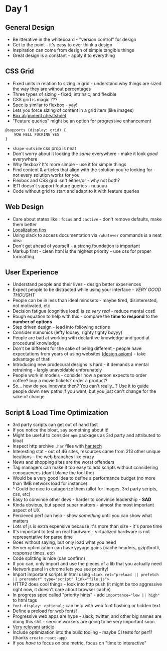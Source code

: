 # Day 1

## General Design

* Be itterative in the whiteboard - "version control" for design
* Get to the point - it's easy to over think a design
* Inspiration can come from design of simple tangible things
* Great design is a constant - apply it to everything

## CSS Grid

* Fixed units in relation to sizing in grid - understand why things are sized the way they are without percentages
* Three types of sizing - fixed, intrinsic, and flexible
* CSS grid is magic ???
* Spec is similar to flexbox - yay!
* Lets you force sizing of content in a grid item (like images)
* [Box alignment cheatsheet](https://rachelandrew.co.uk/css/cheatsheets/box-alignment)
* "Feature queries" might be an option for progressive enhancement

```
@supports (display: grid) {
    WOW HELL FUCKING YES
}
```

* `shape-outside` css prop is neat
* Don't worry about it looking the _same_ everywhere - make it look _good_ everywhere
* Why flexbox? It's more simple - use it for simple things
* Find content & articles that align with the solution you're looking for - not every solution works for you
* Flexbox and CSS grid isn't either/or - why not both?
* IE11 doesn't support feature queries - nuuuuu
* Code without grid to start and adapt to it with feature queries

## Web Design

* Care about states like `:focus` and `:active` - don't remove defaults, make them better
* [Localization tips](https://slack.engineering/localizing-slack-680c4bc7f45a)
* Using slack to access documentation via `/whatever` commands is a neat idea
* Don't get ahead of yourself - a strong foundation is important
* Markup first - clean html is the highest priority - use css for proper formatting

## User Experience

* Understand people and their lives - design better experiences
* Expect people to be distracted while using your interface - _VERY GOOD THOUGHT_
* People can be in less than ideal mindsets - maybe tired, disinterested, not motivated, etc
* Decision fatigue (cognitive load) is _so very real_ - reduce mental cost!
* Rough equation to help with this - compare the **time to respond** to the **number of options**
* Step driven design - lead into following actions
* Consider numonics (lefty loosey, righty tighty boyyy)
* People are bad at working with declaritive knowledge and good at procedural knowledge
* Don't be different for the sake of being different - people have expectations from years of using websites ([design axiom](https://www.designprinciplesftw.com/collections/design-axioms)) - take advantage of that!
* Introducing new prodecural designs is hard - it demands a mental retraining - largly unavoidable unforunately
* People work in models - consider how a person expects to order coffee? buy a movie tickets? order a product?
* So... how do you innovate then? You can't really...? Use it to guide people down new paths if you want, but you just can't change for the sake of change

## Script & Load Time Optimization

* 3rd party scripts can get out of hand fast
* If you notice the bloat, say something about it!
* Might be useful to consider `npm` packages as 3rd party and attributed to bloat
* Inspect http archive `.har` files with [har.tech](https://har.tech)
* Interesting stat - out of 46 sites, resources came from 213 other unique locations - the web branches like crazy
* News and shopping sites are the worst offenders
* Tag managers can make it too easy to add scripts without considering consquences (don't blame the tool tho)
* Would be a very good idea to define a performance budget (no more than 1MB network load for instance)
* ^ Could be nice to catagorize them (allot for images, 3rd party scripts, css, etc)
* Easy to convince other devs - harder to convince leadership - **SAD**
* Kinda obvious, but speed super matters - almost the most important aspect of UX
* Percieved perf can help - show _something_ until you can show what matters
* Lots of js is extra expensive because it's more than size - it's parse time
* It's important to test on real hardware - virtualized hardware is not representative for parse time
* Goes without saying, but only load what you need
* Server optimization can have yyyuge gains (cache headers, gzip/brotli, response times, etc)
* Code splitting is nice (can confirm)
* If you can, only import and use the pieces of a lib that you actually need
* Network panel in chrome lets you see priority!
* Import important scripts in html using `<link rel="preload || prefetch || prerender" type="script" link="file.js">`
* HTTP2 does cool things - look into http push (it might be too aggressive right now, it doesn't care about browser cache)
* In progress spec called "priority hints" - add `importance="low || high"` to html tags
* `font-display: optional;` can help with web font flashing or hidden text
* Define a preload for web fonts!
* Progressive web apps are hype - slack, twitter, and other big names are doing this shit - service workers are going to be very important soon
* [Very relevant article](https://medium.com/@paularmstrong/twitter-lite-and-high-performance-react-progressive-web-apps-at-scale-d28a00e780a3)
* Include optimization into the build tooling - maybe CI tests for perf? (thanks `create-react-app`)
* If you _have_ to focus on one metric, focus
  on "time to interactive"
